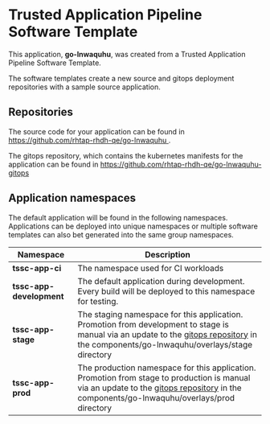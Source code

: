 # Trusted Application Pipeline Software Template

This application, **go-lnwaquhu**, was created from a Trusted Application Pipeline Software Template.

The software templates create a new source and gitops deployment repositories with a sample source application. 

## Repositories

The source code for your application can be found in [https://github.com/rhtap-rhdh-qe/go-lnwaquhu ](https://github.com/rhtap-rhdh-qe/go-lnwaquhu ).
 
The gitops repository, which contains the kubernetes manifests for the application can be found in 
[https://github.com/rhtap-rhdh-qe/go-lnwaquhu-gitops ](https://github.com/rhtap-rhdh-qe/go-lnwaquhu-gitops ) 

## Application namespaces 

The default application will be found in the following namespaces. Applications can be deployed into unique namespaces or multiple software templates can also bet generated into the same group namespaces.  

|  Namespace   |  Description   |  
| -------- | -------- |
| **tssc-app-ci** | The namespace used for CI workloads |
| **tssc-app-development** | The default application during development. Every build will be deployed to this namespace for testing. |
| **tssc-app-stage** | The staging namespace for this application. Promotion from development to stage is manual via an update to the [gitops repository](https://github.com/rhtap-rhdh-qe/go-lnwaquhu-gitops ) in the components/go-lnwaquhu/overlays/stage directory |
| **tssc-app-prod** | The production namespace for this application. Promotion from stage to production is manual via an update to the [gitops repository](https://github.com/rhtap-rhdh-qe/go-lnwaquhu-gitops ) in the components/go-lnwaquhu/overlays/prod directory |